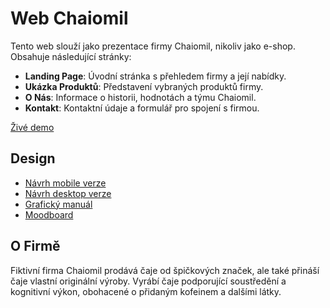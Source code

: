 # Web Chaiomil

Tento web slouží jako prezentace firmy Chaiomil, nikoliv jako e-shop. Obsahuje následující stránky:

- **Landing Page**: Úvodní stránka s přehledem firmy a její nabídky.
- **Ukázka Produktů**: Představení vybraných produktů firmy.
- **O Nás**: Informace o historii, hodnotách a týmu Chaiomil.
- **Kontakt**: Kontaktní údaje a formulář pro spojení s firmou.

[Živé demo](jestenenigithubpages)

## Design

- [Návrh mobile verze](https://www.figma.com/proto/B24h2xsJNZRTXzGdHBUddV/Dobrovsk%C3%BDV%C3%ADt?node-id=146-2&t=5VibKQbR9MDPFFcq-0&scaling=scale-down&content-scaling=fixed&page-id=132%3A2&hide-ui=1)
- [Návrh desktop verze](https://www.figma.com/proto/B24h2xsJNZRTXzGdHBUddV/Dobrovsk%C3%BDV%C3%ADt?node-id=149-9&t=qXPKfhQNQxYfQwOO-8&scaling=scale-down-width&content-scaling=fixed&page-id=149%3A8&hide-ui=1)
- [Grafický manuál](https://www.figma.com/proto/B24h2xsJNZRTXzGdHBUddV/Dobrovsk%C3%BDV%C3%ADt?node-id=131-20&p=f&t=5VibKQbR9MDPFFcq-0&scaling=scale-down-width&content-scaling=fixed&page-id=131%3A19&hide-ui=1)
- [Moodboard](https://www.figma.com/proto/B24h2xsJNZRTXzGdHBUddV/Dobrovsk%C3%BDV%C3%ADt?node-id=131-3&p=f&t=5VibKQbR9MDPFFcq-0&scaling=min-zoom&content-scaling=fixed&page-id=131%3A2&hide-ui=1)


## O Firmě
Fiktivní firma Chaiomil prodává čaje od špičkových značek, ale také přináší čaje vlastní originální výroby. Vyrábí čaje podporující soustředění a kognitivní výkon, obohacené o přidaným kofeinem a dalšími látky.
